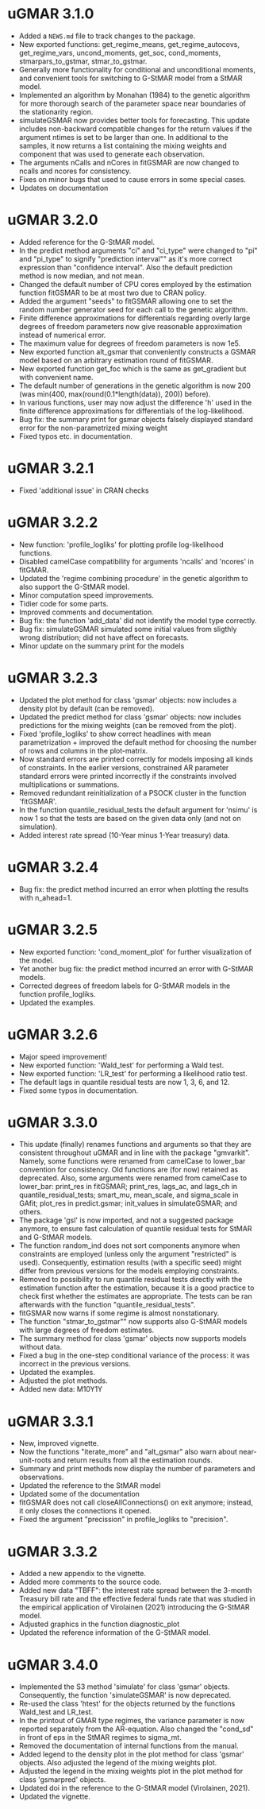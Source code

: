 # uGMAR 3.1.0

* Added a `NEWS.md` file to track changes to the package.
* New exported functions: get_regime_means, get_regime_autocovs, get_regime_vars, uncond_moments, get_soc, cond_moments, stmarpars_to_gstmar, stmar_to_gstmar.
* Generally more functionality for conditional and unconditional moments, and convenient tools for switching to G-StMAR model from a StMAR model. 
* Implemented an algorithm by Monahan (1984) to the genetic algorithm for more thorough search of the parameter space near boundaries of the stationarity region.
* simulateGSMAR now provides better tools for forecasting. This update includes non-backward compatible changes for the return values if the argument ntimes is set to be larger than one. In additional to the samples, it now returns a list containing the mixing weights and component that was used to generate each observation.
* The arguments nCalls and nCores in fitGSMAR are now changed to ncalls and ncores for consistency.
* Fixes on minor bugs that used to cause errors in some special cases.      
* Updates on documentation

# uGMAR 3.2.0

* Added reference for the G-StMAR model.
* In the predict method arguments "ci" and "ci_type" were changed to "pi" and "pi_type" to signify "prediction interval"" as it's more correct expression than "confidence interval". Also the default prediction method is now median, and not mean.
* Changed the default number of CPU cores employed by the estimation function fitGSMAR to be at most two due to CRAN policy.
* Added the argument "seeds" to fitGSMAR allowing one to set the random number generator seed for each call to the genetic algorithm.
* Finite difference approximations for differentials regarding overly large degrees of freedom parameters now give reasonable approximation instead of numerical error.
* The maximum value for degrees of freedom parameters is now 1e5. 
* New exported function alt_gsmar that conveniently constructs a GSMAR model based on an arbitrary estimation round of fitGSMAR.
* New exported function get_foc which is the same as get_gradient but with convenient name.
* The default number of generations in the genetic algorithm is now 200 (was min(400, max(round(0.1*length(data)), 200)) before). 
* In various functions, user may now adjust the difference 'h' used in the finite difference approximations for differentials of the log-likelihood. 
* Bug fix: the summary print for gsmar objects falsely displayed standard error for the non-parametrized mixing weight
* Fixed typos etc. in documentation.

# uGMAR 3.2.1

* Fixed 'additional issue' in CRAN checks

# uGMAR 3.2.2

* New function: 'profile_logliks' for plotting profile log-likelihood functions.
* Disabled camelCase compatibility for arguments 'ncalls' and 'ncores' in fitGMAR.
* Updated the 'regime combining procedure' in the genetic algorithm to also support the G-StMAR model.
* Minor computation speed improvements.
* Tidier code for some parts.
* Improved comments and documentation.
* Bug fix: the function 'add_data' did not identify the model type correctly. 
* Bug fix: simulateGSMAR simulated some initial values from sligthly wrong distribution; did not have affect on forecasts.
* Minor update on the summary print for the models

# uGMAR 3.2.3

* Updated the plot method for class 'gsmar' objects: now includes a density plot by default (can be removed).
* Updated the predict method for class 'gsmar' objects: now includes predictions for the mixing weights (can be removed from the plot).
* Fixed 'profile_logliks' to show correct headlines with mean parametrization + improved the default method for choosing the number of rows and columns in the plot-matrix.
* Now standard errors are printed correctly for models imposing all kinds of constraints. In the earlier versions, constrained AR parameter standard errors were printed incorrectly if the constraints involved multiplications or summations. 
* Removed redundant reinitialization of a PSOCK cluster in the function 'fitGSMAR'. 
* In the function quantile_residual_tests the default argument for 'nsimu' is now 1 so that the tests are based on the given data only (and not on simulation).
* Added interest rate spread (10-Year minus 1-Year treasury) data.

# uGMAR 3.2.4

* Bug fix: the predict method incurred an error when plotting the results with n_ahead=1. 

# uGMAR 3.2.5

* New exported function: 'cond_moment_plot' for further visualization of the model.
* Yet another bug fix: the predict method incurred an error with G-StMAR models. 
* Corrected degrees of freedom labels for G-StMAR models in the function profile_logliks.
* Updated the examples.

# uGMAR 3.2.6

* Major speed improvement!
* New exported function: 'Wald_test' for performing a Wald test.
* New exported function: 'LR_test' for performing a likelihood ratio test.
* The default lags in quantile residual tests are now 1, 3, 6, and 12.
* Fixed some typos in documentation.

# uGMAR 3.3.0

* This update (finally) renames functions and arguments so that they are consistent throughout uGMAR and in line with the package "gmvarkit". Namely, some functions were renamed from camelCase to lower_bar convention for consistency. Old functions are (for now) retained as deprecated. Also, some arguments were renamed from camelCase to lower_bar: print_res in fitGSMAR; print_res, lags_ac, and lags_ch in quantile_residual_tests; smart_mu, mean_scale, and sigma_scale in GAfit; plot_res in predict.gsmar; init_values in simulateGSMAR; and others.
* The package 'gsl' is now imported, and not a suggested package anymore, to ensure fast calculation of quantile residual tests for StMAR and G-StMAR models.
* The function random_ind does not sort components anymore when constraints are employed (unless only the argument "restricted" is used). Consequently, estimation results (with a specific seed) might differ from previous versions for the models employing constraints.
* Removed to possibility to run quantile residual tests directly with the estimation function after the estimation, because it is a good practice to check first whether the estimates are appropriate. The tests can be ran afterwards with the function "quantile_residual_tests".
* fitGSMAR now warns if some regime is almost nonstationary.
* The function "stmar_to_gstmar"" now supports also G-StMAR models with large degrees of freedom estimates.
* The summary method for class 'gsmar' objects now supports models without data.
* Fixed a bug in the one-step conditional variance of the process: it was incorrect in the previous versions.
* Updated the examples.
* Adjusted the plot methods.
* Added new data: M10Y1Y

# uGMAR 3.3.1

* New, improved vignette.
* Now the functions "iterate_more" and "alt_gsmar" also warn about near-unit-roots and return results from all the estimation rounds.
* Summary and print methods now display the number of parameters and observations.
* Updated the reference to the StMAR model
* Updated some of the documentation
* fitGSMAR does not call closeAllConnections() on exit anymore; instead, it only closes the connections it opened.
* Fixed the argument "precission" in profile_logliks to "precision".

# uGMAR 3.3.2

* Added a new appendix to the vignette.
* Added more comments to the source code.
* Added new data "TBFF": the interest rate spread between the 3-month Treasury bill rate and the effective federal funds rate that was studied in the empirical application of Virolainen (2021) introducing the G-StMAR model.
* Adjusted graphics in the function diagnostic_plot
* Updated the reference information of the G-StMAR model.

# uGMAR 3.4.0

* Implemented the S3 method 'simulate' for class 'gsmar' objects. Consequently, the function 'simulateGSMAR' is now deprecated.
* Re-used the class 'htest' for the objects returned by the functions Wald_test and LR_test.
* In the printout of GMAR type regimes, the variance parameter is now reported separately from the AR-equation. Also changed the "cond_sd" in front of eps in the StMAR regimes to sigma_mt.
* Removed the documentation of internal functions from the manual.
* Added legend to the density plot in the plot method for class 'gsmar' objects. Also adjusted the legend of the mixing weights plot.
* Adjusted the legend in the mixing weights plot in the plot method for class 'gsmarpred' objects.
* Updated doi in the reference to the G-StMAR model (Virolainen, 2021).
* Updated the vignette.

